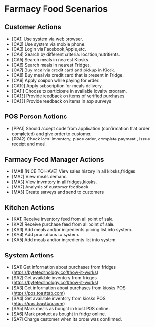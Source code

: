 # Farmacy Food Scenarios

## Customer Actions
- [CA1] Use system via web browser.
- [CA2] Use system via mobile phone.
- [CA3] Login via Facebook,Apple,etc.
- [CA4] Search by different criteria: location,nutritients.
- [CA5] Search meals in nearest Kiosks. 
- [CA6] Search meals in nearest Fridges.
- [CA7] Buy meal via credit card and pickup in Kiosk.
- [CA8] Buy meal via credit card that is present in Fridge.
- [CA9] Apply coupon while paying for order.
- [CA10] Apply subscription for meals delivery.
- [CA11] Choose to participate in available loyalty program.
- [CA12] Provide feedback on items of verified purchases 
- [CA13] Provide feedback on items in app surveys

## POS Person Actions
- [PPA1] Should accept code from application (confirmation that order completed) and give order to customer.
- [PPA2] Check local inventory, place order, complete payment , issue receipt and meal.

## Farmacy Food Manager Actions
- [MA1] [NICE TO HAVE] View sales history in all kiosks,fridges
- [MA2] View meals demand.
- [MA3] View inventory in all fridges,kiosks.
- [MA7] Analysis of customer feedback 
- [MA8] Create surveys and send to customers

##  Kitchen Actions
- [KA1] Receive inventory feed from all point of sale.
- [KA2] Receive purchase feed from all point of sale.
- [KA3] Add meals and/or ingredients pricing list into system.
- [KA4] Add promotions to system.
- [KA5] Add meals and/or ingredients list into system.


## System Actions
- [SA1] Get information about purchases from fridges (https://bytetechnology.co/#how-it-works)
- [SA2] Get available inventory from fridges (https://bytetechnology.co/#how-it-works)
- [SA3] Get information about purchases from kiosks POS (https://pos.toasttab.com)
- [SA4] Get available inventory from kiosks POS (https://pos.toasttab.com)
- [SA5] Mark meals as bought in kiost POS online.
- [SA6] Mark product as bought in fridge online.
- [SA7] Charge customer when its order was confirmed. 